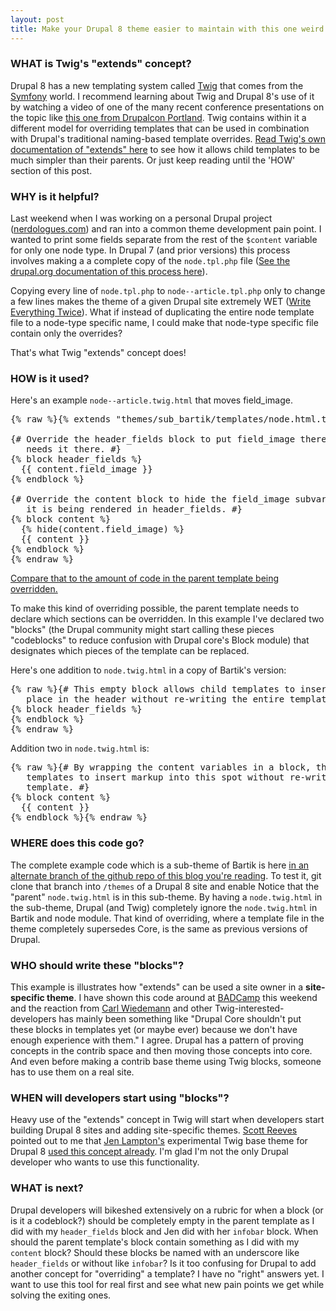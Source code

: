 ```yaml
--- 
layout: post
title: Make your Drupal 8 theme easier to maintain with this one weird trick (Twig's "extends" concept)
---
```


### WHAT is Twig's "extends" concept?

Drupal 8 has a new templating system called [Twig](http://twig.sensiolabs.org/) that comes from the [Symfony](http://symfony.com/) world.
I recommend learning about Twig and Drupal 8's use of it by watching a video of one of the many recent conference presentations on the topic like [this one from Drupalcon Portland](https://portland2013.drupal.org/session/using-twig-new-template-engine-drupal-8).
Twig contains within it a different model for overriding templates that can be used in combination with Drupal's traditional naming-based template overrides.
[Read Twig's own documentation of "extends" here](http://twig.sensiolabs.org/doc/tags/extends.html) to see how it allows child templates to be much simpler than their parents. Or just keep reading until the 'HOW' section of this post.

### WHY is it helpful?

Last weekend when I was working on a personal Drupal project ([nerdologues.com](http://nerdologues.com)) and ran into a common theme development pain point.
I wanted to print some fields separate from the rest of the `$content` variable for only one node type.
In Drupal 7 (and prior versions) this process involves making a a complete copy of the `node.tpl.php` file ([See the drupal.org documentation of this process here](https://drupal.org/node/17565)).

Copying every line of `node.tpl.php` to `node--article.tpl.php` only to change a few lines makes the theme of a given Drupal site extremely WET ([Write Everything Twice](http://en.wikipedia.org/wiki/Don't_repeat_yourself#DRY_vs_WET_solutions)).
What if instead of duplicating the entire node template file to a node-type specific name, I could make that node-type specific file contain only the overrides?

That's what Twig "extends" concept does!

### HOW is it used?

Here's an example `node--article.twig.html` that moves field_image.

<pre>
{% raw %}{% extends "themes/sub_bartik/templates/node.html.twig" %}

{# Override the header_fields block to put field_image there because this site
   needs it there. #}
{% block header_fields %}
  {{ content.field_image }}
{% endblock %}

{# Override the content block to hide the field_image subvariable because
   it is being rendered in header_fields. #}
{% block content %}
  {% hide(content.field_image) %}
  {{ content }}
{% endblock %}
{% endraw %}
</pre>

[Compare that to the amount of code in the parent template being overridden.](https://github.com/stevector/stevector.github.io/blob/example--twig-extends/templates/node.html.twig)

To make this kind of overriding possible, the parent template needs to declare which sections can be overridden. In this example I've declared two "blocks" (the Drupal community might start calling these pieces "codeblocks" to reduce confusion with Drupal core's Block module) that designates which pieces of the template can be replaced.

Here's one addition to `node.twig.html` in a copy of Bartik's version:

<pre>
{% raw %}{# This empty block allows child templates to insert markup into this
   place in the header without re-writing the entire template. #}
{% block header_fields %}
{% endblock %}
{% endraw %}
</pre>

Addition two in `node.twig.html` is:

<pre>
{% raw %}{# By wrapping the content variables in a block, this template allows child
   templates to insert markup into this spot without re-writing the entire
   template. #}
{% block content %}
  {{ content }}
{% endblock %}{% endraw %}
</pre>

### WHERE does this code go?

The complete example code which is a sub-theme of Bartik is here [in an alternate branch of the github repo of this blog you're reading](https://github.com/stevector/stevector.github.io/tree/example--twig-extends).
To test it, git clone that branch into `/themes` of a Drupal 8 site and enable  Notice that the "parent" `node.twig.html` is in this sub-theme.
By having a `node.twig.html` in the sub-theme, Drupal (and Twig) completely ignore the `node.twig.html` in Bartik and node module.
That kind of overriding, where a template file in the theme completely supersedes Core, is the same as previous versions of Drupal.

### WHO should write these "blocks"?

This example is illustrates how "extends" can be used a site owner in a **site-specific theme**.
I have shown this code around at [BADCamp](http://2013.badcamp.net/) this weekend and the reaction from [Carl Wiedemann](https://twitter.com/c4rl) and other Twig-interested-developers has mainly been something like "Drupal Core shouldn't put these blocks in templates yet (or maybe ever) because we don't have enough experience with them."
I agree.
Drupal has a pattern of proving concepts in the contrib space and then moving those concepts into core.
And even before making a contrib base theme using Twig blocks, someone has to use them on a real site.

### WHEN will developers start using "blocks"?

Heavy use of the "extends" concept in Twig will start when developers start building Drupal 8 sites and adding site-specific themes.
[Scott Reeves](https://twitter.com/Cottser) pointed out to me that [Jen Lampton's](https://twitter.com/jenlampton) experimental Twig base theme for Drupal 8 [used this concept already](https://github.com/jenlampton/twiggy/blob/master/templates/node.html.twig#L98). I'm glad I'm not the only Drupal developer who wants to use this functionality.

### WHAT is next?

Drupal developers will bikeshed extensively on a rubric for when a block (or is it a codeblock?) should be completely empty in the parent template as I did with my `header_fields` block and Jen did with her `infobar` block.
When should the parent template's block contain something as I did with my `content` block?
Should these blocks be named with an underscore like `header_fields` or without like `infobar`?
Is it too confusing for Drupal to add another concept for "overriding" a template? I have no "right" answers yet.
I want to use this tool for real first and see what new pain points we get while solving the exiting ones.
